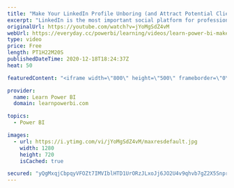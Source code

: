 ```yaml
---
title: "Make Your LinkedIn Profile Unboring (and Attract Potential Clients & Employers) 🔴TalkPowerBI LIVE"
excerpt: "LinkedIn is the most important social platform for professionals, Power BI Professionals are no exception. But most folks have a very boring LinkedIn profile that won't even interest their own Grandma, let alone potential clients and employers. And that is because of a fundamental flaw that most LinkedIn"
originalUrl: https://youtube.com/watch?v=jYoMgSdZ4vM
webUrl: https://everyday.cc/powerbi/learning/videos/learn-power-bi-make-your-linkedin-profile-unboring-and-attract-potential-clients-employers-talkpowerbi-live/
type: video
price: Free
length: PT1H22M20S
publishedDateTime: 2020-12-18T18:24:37Z
heat: 50

featuredContent: "<iframe width=\"800\" height=\"500\" frameborder=\"0\" src=\"https://www.youtube.com/embed/jYoMgSdZ4vM\" allow=\"accelerometer; autoplay; encrypted-media; gyroscope; picture-in-picture\" allowfullscreen></iframe>"

provider:
  name: Learn Power BI
  domain: learnpowerbi.com

topics:
  - Power BI

images:
  - url: https://i.ytimg.com/vi/jYoMgSdZ4vM/maxresdefault.jpg
    width: 1280
    height: 720
    isCached: true

secured: "yQgMxqjCbpqyVFOZt7IMVIblHTD1UrORzJLxoJj6JO2U4v9qhvb7gZ2X5SnprN588e0e34ma+VOy0y1Qvfmp0eCvx3WzuW9FGHG0eDsrohcSMjOYj+94X+O2PlBGQw0d0JcgW0tZ8d1v7pmOiblRKNmkyat3qqov+O/F/N4HSLwXoRMTsXbssGnOpOe6eFyni6gDwSroldncinkhWw++AWTTpAsQrS7zpJzIjjHGH2Ooq4YP3rubTnlVvZsrQWDRCGm0dwJ0iEVNixS3dbkd+NTYn0lrcGdmUSGS83uf+WYzvRxyZJUQm4xqhhwcWlympZq4A6km51usza6Bo55nTFvtAKMRacIB79RMg2Kqtb9LgXqGfamRqlveYThEDgu03cf2ZCnPUGzp6HS83sbLbK3q7F8nvHKEFHaZDVsl9Rg=;1kQbWntFTE4losWANOfeag=="
---
```


